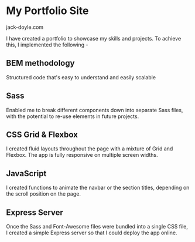 # My Portfolio Site

jack-doyle.com

I have created a portfolio to showcase my skills and projects. To achieve this, I implemented the following - 



## BEM methodology 
Structured code that's easy to understand and easily scalable



## Sass
Enabled me to break different components down into separate Sass files, with the potential to re-use elements in future projects.



## CSS Grid & Flexbox 
I created fluid layouts throughout the page with a mixture of Grid and Flexbox. The app is fully responsive on multiple screen widths.



## JavaScript
I created functions to animate the navbar or the section titles, depending on the scroll position on the page.



## Express Server
Once the Sass and Font-Awesome files were bundled into a single CSS file, I created a simple Express server so that I could deploy the app online.
